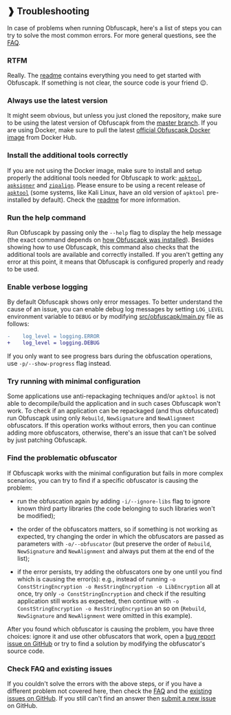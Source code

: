 ## ❱ Troubleshooting

In case of problems when running Obfuscapk, here's a list of steps you can try to solve
the most common errors. For more general questions, see the
[FAQ](https://github.com/ClaudiuGeorgiu/Obfuscapk/blob/master/docs/FAQ.md).



### RTFM

Really. The [readme](https://github.com/ClaudiuGeorgiu/Obfuscapk/blob/master/README.md)
contains everything you need to get started with Obfuscapk. If something is not clear,
the source code is your friend :wink:.



### Always use the latest version

It might seem obvious, but unless you just cloned the repository, make sure to be using
the latest version of Obfuscapk from the
[master branch](https://github.com/ClaudiuGeorgiu/Obfuscapk/tree/master). If you are
using Docker, make sure to pull the latest
[official Obfuscapk Docker image](https://hub.docker.com/r/claudiugeorgiu/obfuscapk)
from Docker Hub.



### Install the additional tools correctly

If you are not using the Docker image, make sure to install and setup properly the
additional tools needed for Obfuscapk to work:
[`apktool`](https://ibotpeaches.github.io/Apktool/),
[`apksigner`](https://developer.android.com/studio/command-line/apksigner)
and [`zipalign`](https://developer.android.com/studio/command-line/zipalign). Please
ensure to be using a recent release of
[`apktool`](https://ibotpeaches.github.io/Apktool/) (some systems, like Kali Linux,
have an old version of `apktool` pre-installed by default). Check the
[readme](https://github.com/ClaudiuGeorgiu/Obfuscapk#from-source) for more information.



### Run the help command

Run Obfuscapk by passing only the `--help` flag to display the help message (the exact
command depends on
[how Obfuscapk was installed](https://github.com/ClaudiuGeorgiu/Obfuscapk#-usage)).
Besides showing how to use Obfuscapk, this command also checks that the additional tools
are available and correctly installed. If you aren't getting any error at this point, it
means that Obfuscapk is configured properly and ready to be used.



### Enable verbose logging

By default Obfuscapk shows only error messages. To better understand the cause of an
issue, you can enable debug log messages by setting `LOG_LEVEL` environment variable
to `DEBUG` or by modifying
[src/obfuscapk/main.py](https://github.com/ClaudiuGeorgiu/Obfuscapk/blob/master/src/obfuscapk/main.py)
file as follows:

```Diff
-    log_level = logging.ERROR
+    log_level = logging.DEBUG
```

If you only want to see progress bars during the obfuscation operations, use
`-p/--show-progress` flag instead.



### Try running with minimal configuration

Some applications use anti-repackaging techniques and/or `apktool` is not able to
decompile/build the application and in such cases Obfuscapk won't work. To check if an
application can be repackaged (and thus obfuscated) run Obfuscapk using only `Rebuild`,
`NewSignature` and `NewAlignment` obfuscators. If this operation works without errors,
then you can continue adding more obfuscators, otherwise, there's an issue that can't
be solved by just patching Obfuscapk.



### Find the problematic obfuscator

If Obfuscapk works with the minimal configuration but fails in more complex scenarios,
you can try to find if a specific obfuscator is causing the problem:

* run the obfuscation again by adding `-i/--ignore-libs` flag to ignore known third
party libraries (the code belonging to such libraries won't be modified);

* the order of the obfuscators matters, so if something is not working as expected, try
changing the order in which the obfuscators are passed as parameters with
`-o/--obfuscator` (but preserve the order of `Rebuild`, `NewSignature` and
`NewAlignment` and always put them at the end of the list);

* if the error persists, try adding the obfuscators one by one until you find which is
causing the error(s): e.g., instead of running
`-o ConstStringEncryption -o ResStringEncryption -o LibEncryption` all at once, try
only `-o ConstStringEncryption` and check if the resulting application still works as
expected, then continue with `-o ConstStringEncryption -o ResStringEncryption` an so
on (`Rebuild`, `NewSignature` and `NewAlignment` were omitted in this example).

After you found which obfuscator is causing the problem, you have three choices: ignore
it and use other obfuscators that work, open a
[bug report issue on GitHub](https://github.com/ClaudiuGeorgiu/Obfuscapk/issues/new?template=bug_report.md)
or try to find a solution by modifying the obfuscator's source code.



### Check FAQ and existing issues

If you couldn't solve the errors with the above steps, or if you have a different
problem not covered here, then check the
[FAQ](https://github.com/ClaudiuGeorgiu/Obfuscapk/blob/master/docs/FAQ.md) and the
[existing issues on GitHub](https://github.com/issues?utf8=✓&q=is%3Aissue+repo%3AClaudiuGeorgiu/Obfuscapk).
If you still can't find an answer then
[submit a new issue](https://github.com/ClaudiuGeorgiu/Obfuscapk/issues/new/choose)
on GitHub.
